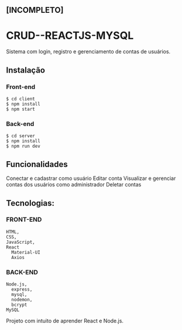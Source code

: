 ## [INCOMPLETO]
# CRUD--REACTJS-MYSQL

Sistema com login, registro e gerenciamento de contas de usuários.

## Instalação
  ### Front-end
    $ cd client
    $ npm install
    $ npm start
  ### Back-end
    $ cd server
    $ npm install
    $ npm run dev
    
## Funcionalidades
  Conectar e cadastrar como usuário
  Editar conta
  Visualizar e gerenciar contas dos usuários como administrador
  Deletar contas
  

## Tecnologias:
  ### FRONT-END
    HTML,
    CSS,
    JavaScript,
    React
      Material-UI
      Axios
  ### BACK-END
    Node.js,
      express,
      mysql,
      nodemon,
      bcrypt
    MySQL

Projeto com intuito de aprender React e Node.js.
